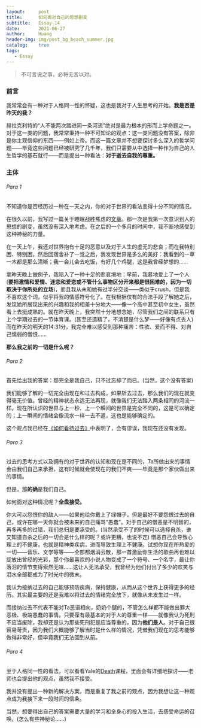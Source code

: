 ```yaml
---
layout:     post
title:      如何面对自己的思想剧变
subtitle:   Essay-14
date:       2021-06-27
author:     Huang
header-img: img/post_bg_beach_summer.jpg
catalog:    true
tags:
   - Essay
---
```


> 不可言说之事，必将无言以对。

### 前言

我常常会有一种对于人格同一性的怀疑，这也是我对于人生思考的开始。**我是否是昨天的我？**

赫拉克利特的“人不能两次踏进同一条河流”绝对是最为根本的形而上学命题之一。对于这一类的问题，我常常秉持一种不可知论的观点：这一类问题没有答案，除非是你主观信仰的东西——例如上帝。而这一篇文章并不想要探讨多么深入的哲学问题——毕竟这些问题已经被研究了几千年，我们只需要从中选择一种作为自己的人生哲学的基石就行——而是提出一种看法：**对于逝去自我的尊重。**

### 主体

###### Para 1

不知道你是否经历过一种在一天之内，你的对于世界的看法变得十分不同的情况。

在很久以前，我写过一篇关于睡眠战胜焦虑的[文章](https://huang-feiyu.github.io/2021/05/21/Essay-6/)。那一次是我第一次意识到人的思想的剧变，虽然没有深入地考虑。在之后的一个多月的时间中，我不断地感受到这种神秘的力量。

在一天上午，我还对世界抱有十足的恶意以及对于人生的虚无的悲哀；而在我特别困、特别困，然后回宿舍补了一觉之后，我发现世界是多么的美好：我看到的一草一木都是那么清晰；我一会儿会去吃饭，有好几个鸡腿，这是我曾经梦想的……

拿昨天晚上做例子，我陷入了一种十足的悲哀境地：早前，我慕地爱上了一个人(**要把激情和爱情、迷恋和爱恋或不管什么事物区分开来都是很困难的，因为一切取决于你所处的立场**)，而且我从未和她有过半分交谈——类似于crush，但是我不喜欢这个词，似乎将我的情感符号化了。在我根据仅有的合法手段了解她之后，发现她所展现出来的兴趣和我的相差十分地大——像一个高中甚至初中女生，虽然看上去挺成熟的。就在昨天晚上，我突然十分地想念她，尽管我们之间的联系只有上个学期过去的一节体育课。(甚至还遗精了，不清楚是什么梦——好像有点丢人)而在昨天的明天的14:31分，我完全难以感受到那种痛苦：性欲、爱而不得、对自己懦弱的憎恨……

**那么我之前的一切是什么呢？**

###### Para 2

首先给出我的答案：那完全是我自己，只不过忘却了而已。(当然，这个没有答案)

我们能够了解的一切完全由现在和过去构成，如果斩去过去，那么我们的现在就变得毫无价值。曾经的精神状态永远无法再现，就像我们无法踏入两条相同的河流一样。现在所认识的世界与上一秒、上一个瞬间的世界是完全不同的，这是可以确定的；上一瞬间的情绪会像流水一样一去不返，这也是能够确定的。

这个观点我已经在[《如何看待过去》](https://huang-feiyu.github.io/2021/06/22/Essay-13/)中表明了，会有谬误，我现在还没有发现。

###### Para 3

过去的思考方式以及拥有的对于世界的认知和现在是不同的，Ta所做出来的事情会由我们自己来承担，这有时候就会使现在的我们不爽——毕竟是那个家伙做出来的事情。

但是，那**的确**是我们自己。

如何面对这种情况呢？**全盘接受。**

你大可以怨恨你的敌人——如果他给你戴上了绿帽子，但是最好不要怨恨过去的自己，或许在哪一天你就会被未来的自己痛骂“愚蠢”。对于自己的憎恶是不明智的，再多再多的过错，我们总归是要承受的。(当然承受不了的时候可以选择自杀，谁又知道自杀之后的一切会是什么样的呢？或许更糟，也说不定) 憎恶自己会导致心理上的不健康，也就是精神类疾病，进而导致生理上不健康。试想你现在所热爱的一切——音乐、文学等等——全部都烟消云散，那一首激励你生活的歌曲再也难以绽放出曾经的光彩，那个你最喜欢的小说人物变成了一个符号、一个名字，最让你落泪的情节变得索然无味……这让人无法承受，我曾经为他们付出了多少的欢笑与泪水全部都成为了时光中的微末。

我认为接纳过去的自己能够预防疾病，保持健康，从而从这个世界上获得更多的经历。其实最主要的还是我难以将过去的情绪完全放下，就像从未发生过一样。

而接纳过去不代表不能对Ta恶语相向，奶奶个腿的，不管怎么样都不能做出罪大恶极、极端愚蠢的事情。只要葆有最基本的对于人的尊重一样——就像我认为死刑不应当废除，我却还是认为那些死刑犯是应当尊重的，因为**他们是人**。对于自己很容易苛责，因为我们大概能够了解当时是什么样的情况，凭借我们现在的思考能够做得非常好，但毕竟我们无法回到从前。

###### Para 4

至于人格同一性的看法，可以看看Yale的[Death](https://oyc.yale.edu/death/phil-176)课程，里面会有详细地探讨——老师也会提出他的观点，虽然我不接受。

我并没有提出一种新的解决方案，而是重复了我之前的观点，因为我想让这一种观点成为我接下来一段时间的信条。

当然，想要得出自己的答案需要大量的学习和全身心的投入生活，去感受命运的召唤。(怎么有些神秘论……)
